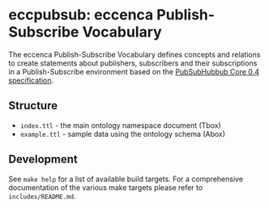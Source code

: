 # eccpubsub: eccenca Publish-Subscribe Vocabulary

The eccenca Publish-Subscribe Vocabulary defines concepts and relations to create statements about publishers, subscribers and their subscriptions in a Publish-Subscribe environment based on the [PubSubHubbub Core 0.4 specification](http://pubsubhubbub.github.io/PubSubHubbub/pubsubhubbub-core-0.4.html).

## Structure

* `index.ttl` - the main ontology namespace document (Tbox)
* `example.ttl` - sample data using the ontology schema (Abox)

## Development

See `make help` for a list of available build targets. For a comprehensive documentation of the various make targets please refer to `includes/README.md`.
